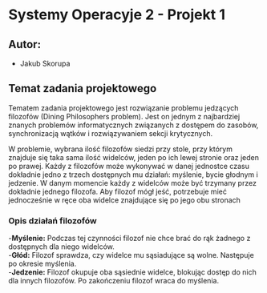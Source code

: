 # Systemy Operacyje 2 - Projekt 1

## Autor:
- Jakub Skorupa

## Temat zadania projektowego

Tematem zadania projektowego jest rozwiązanie problemu jedzących filozofów (Dining Philosophers problem).
Jest on jednym z najbardziej znanych problemów informatycznych związanych z dostępem do zasobów, synchronizacją wątków i rozwiązywaniem sekcji krytycznych.  

W problemie, wybrana ilość filozofów siedzi przy stole, przy którym znajduje się taka sama ilość widelców, jeden po ich lewej stronie oraz jeden po prawej.
Każdy z filozofów może wykonywać w danej jednostce czasu dokładnie jedno z trzech dostępnych mu działań: myślenie, bycie głodnym i jedzenie. W danym momencie
każdy z widelców może być trzymany przez dokładnie jednego filozofa. Aby filozof mógł jeść, potrzebuje mieć jednocześnie w ręce oba widelce znajdujące się po jego obu stronach

### Opis działań filozofów  
  -**Myślenie:**  Podczas tej czynności filozof nie chce brać do rąk żadnego z dostępnych dla niego widelców.  
  -**Głód:** Filozof sprawdza, czy widelce mu sąsiadujące są wolne. Następuje po okresie myślenia.  
  -**Jedzenie:** Filozof okupuje oba sąsiednie widelce, blokując dostęp do nich dla innych filozofów. Po zakończeniu filozof wraca do myślenia.  

